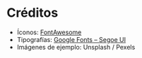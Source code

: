 # Créditos

- Íconos: [FontAwesome](https://fontawesome.com/)
- Tipografías: [Google Fonts – Segoe UI](https://fonts.google.com/)
- Imágenes de ejemplo: Unsplash / Pexels